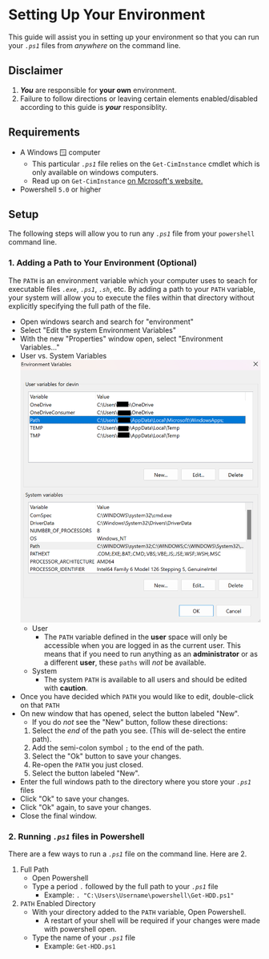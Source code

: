 [Cim-Instance]: (https://learn.microsoft.com/en-us/powershell/module/cimcmdlets/get-ciminstance?view=powershell-7.5)
# Setting Up Your Environment
This guide will assist you in setting up your environment so that you can run your *`.ps1`* files from *anywhere* on the command line.
## Disclaimer
1. ***You*** are responsible for **your own** environment.
2. Failure to follow directions or leaving certain elements enabled/disabled according to this guide is ***your*** responsiblity.

## Requirements
- A Windows 🪟 computer 
  - This particular *`.ps1`* file relies on the `Get-CimInstance` cmdlet which is only available on windows computers.
  - Read up on `Get-CimInstance` [on Mcrosoft's website.][Cim-Instance]
- Powershell `5.0` or higher

## Setup
The following steps will allow you to run any *`.ps1`* file from your `powershell` command line.

### 1. Adding a Path to Your Environment (Optional)
The `PATH` is an environment variable which your computer uses to seach for executable files *`.exe`*, *`.ps1`*, *`.sh`*, etc. By adding a path to your `PATH` variable, your system will allow you to execute the files within that directory without explicitly specifying the full path of the file.

- Open windows search and search for "environment"
- Select "Edit the system Environment Variables"
- With the new "Properties" window open, select "Environment Variables..."
- User vs. System Variables
  ![env-1](./images/Environment%20Variables.png)
  - User
    - The `PATH` variable defined in the **user** space will only be accessible when you are logged in as the current user. This means that if you need to run anything as an **administrator** or as a different **user**, these `paths` will *not* be available.
  - System
    - The system `PATH` is available to all users and should be edited with **caution**.
- Once you have decided which `PATH` you would like to edit, double-click on that `PATH`
- On new window that has opened, select the button labeled "New".
  - If you do *not* see the "New" button, follow these directions:
  1. Select the *end* of the path you see. (This will de-select the entire path).
  2. Add the semi-colon symbol `;` to the end of the path.
  3. Select the "Ok" button to save your changes.
  4. Re-open the `PATH` you just closed.
  5. Select the button labeled "New".
- Enter the full windows path to the directory where you store your *`.ps1`* files
- Click "Ok" to save your changes.
- Click "Ok" again, to save your changes.
- Close the final window.
### 2. Running *`.ps1`* files in Powershell
There are a few ways to run a *`.ps1`* file on the command line. Here are 2.
1. Full Path
    - Open Powershell
    - Type a period `.` followed by the full path to your *`.ps1`* file
      - Example: `. "C:\Users\Username\powershell\Get-HDD.ps1"`
2. `PATH` Enabled Directory
    - With your directory added to the `PATH` variable, Open Powershell.
      - A restart of your shell will be required if your changes were made with powershell open.
    - Type the name of your *`.ps1`* file
      - Example: `Get-HDD.ps1`